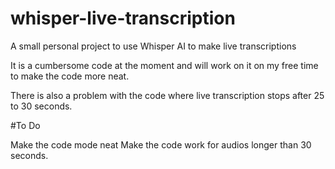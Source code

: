 # whisper-live-transcription
A small personal project to use Whisper AI to make live transcriptions

It is a cumbersome code at the moment and will work on it on my free time to make the code more neat.

There is also a problem with the code where live transcription stops after 25 to 30 seconds. 

#To Do

Make the code mode neat
Make the code work for audios longer than 30 seconds.


